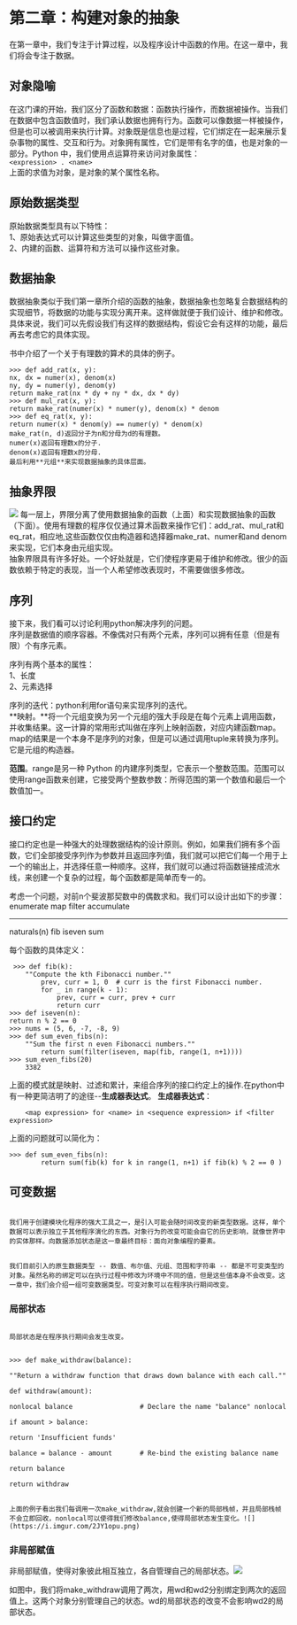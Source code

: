 # 第二章：构建对象的抽象 #
在第一章中，我们专注于计算过程，以及程序设计中函数的作用。在这一章中，我们将会专注于数据。

## 对象隐喻 ##

在这门课的开始，我们区分了函数和数据：函数执行操作，而数据被操作。当我们在数据中包含函数值时，我们承认数据也拥有行为。函数可以像数据一样被操作，但是也可以被调用来执行计算。对象既是信息也是过程，它们绑定在一起来展示复杂事物的属性、交互和行为。对象拥有属性，它们是带有名字的值，也是对象的一部分。Python 中，我们使用点运算符来访问对象属性：  
`<expression> . <name>`  
上面的<expression>求值为对象，<name>是对象的某个属性名称。

## 原始数据类型 ##

原始数据类型具有以下特性：  
1、原始表达式可以计算这些类型的对象，叫做字面值。  
2、内建的函数、运算符和方法可以操作这些对象。

## 数据抽象 ##

数据抽象类似于我们第一章所介绍的函数的抽象，数据抽象也忽略复合数据结构的实现细节，将数据的功能与实现分离开来。这样做就便于我们设计、维护和修改。具体来说，我们可以先假设我们有这样的数据结构，假设它会有这样的功能，最后再去考虑它的具体实现。

书中介绍了一个关于有理数的算术的具体的例子。

    >>> def add_rat(x, y):
    nx, dx = numer(x), denom(x)
    ny, dy = numer(y), denom(y)
    return make_rat(nx * dy + ny * dx, dx * dy)
    >>> def mul_rat(x, y):
    return make_rat(numer(x) * numer(y), denom(x) * denom
    >>> def eq_rat(x, y):
    return numer(x) * denom(y) == numer(y) * denom(x)
    make_rat(n, d)返回分子为n和分母为d的有理数。
    numer(x)返回有理数x的分子.
    denom(x)返回有理数x的分母.
    最后利用**元组**来实现数据抽象的具体层面。

## 抽象界限 ##

![](https://i.imgur.com/H0pk3cR.png)
每一层上，界限分离了使用数据抽象的函数（上面）和实现数据抽象的函数（下面）。使用有理数的程序仅仅通过算术函数来操作它们：add_rat、mul_rat和eq_rat，相应地,这些函数仅仅由构造器和选择器make_rat、numer和and denom来实现，它们本身由元组实现。  
抽象界限具有许多好处。一个好处就是，它们使程序更易于维护和修改。很少的函数依赖于特定的表现，当一个人希望修改表现时，不需要做很多修改。

## 序列 ##
接下来，我们看可以讨论利用python解决序列的问题。  
序列是数据值的顺序容器。不像偶对只有两个元素，序列可以拥有任意（但是有限）个有序元素。

序列有两个基本的属性：  
1、长度  
2、元素选择  

序列的迭代：python利用for语句来实现序列的迭代。  
**映射。**将一个元组变换为另一个元组的强大手段是在每个元素上调用函数，并收集结果。这一计算的常用形式叫做在序列上映射函数，对应内建函数map。map的结果是一个本身不是序列的对象，但是可以通过调用tuple来转换为序列。它是元组的构造器。

**范围**。range是另一种 Python 的内建序列类型，它表示一个整数范围。范围可以使用range函数来创建，它接受两个整数参数：所得范围的第一个数值和最后一个数值加一。


## 接口约定 ##

接口约定也是一种强大的处理数据结构的设计原则。例如，如果我们拥有多个函数，它们全部接受序列作为参数并且返回序列值，我们就可以把它们每一个用于上一个的输出上，并选择任意一种顺序。这样，我们就可以通过将函数链接成流水线，来创建一个复杂的过程，每个函数都是简单而专一的。   

考虑一个问题，对前n个斐波那契数中的偶数求和。我们可以设计出如下的步骤：  
 enumerate     map    filter  accumulate
 -----------    ---    ------  ----------
 naturals(n)    fib    iseven     sum

 每个函数的具体定义：  

     >>> def fib(k):
        ""Compute the kth Fibonacci number.""  
            prev, curr = 1, 0  # curr is the first Fibonacci number.
            for _ in range(k - 1):
                prev, curr = curr, prev + curr
                return curr
    >>> def iseven(n):
    return n % 2 == 0
    >>> nums = (5, 6, -7, -8, 9)
    >>> def sum_even_fibs(n):
        ""Sum the first n even Fibonacci numbers.""
            return sum(filter(iseven, map(fib, range(1, n+1))))
    >>> sum_even_fibs(20)
        3382
上面的模式就是映射、过滤和累计，来组合序列的接口约定上的操作.在python中有一种更简洁明了的途径--**生成器表达式**。
**生成器表达式**：

        <map expression> for <name> in <sequence expression> if <filter expression>

上面的问题就可以简化为：

    >>> def sum_even_fibs(n):
            return sum(fib(k) for k in range(1, n+1) if fib(k) % 2 == 0 )

## 可变数据 ##
                                                                                                                
                                                                                                                我们用于创建模块化程序的强大工具之一，是引入可能会随时间改变的新类型数据。这样，单个数据可以表示独立于其他程序演化的东西。对象行为的改变可能会由它的历史影响，就像世界中的实体那样。向数据添加状态是这一章最终目标：面向对象编程的要素。
                                                                                                                
                                                                                                                我们目前引入的原生数据类型 -- 数值、布尔值、元组、范围和字符串 -- 都是不可变类型的对象。虽然名称的绑定可以在执行过程中修改为环境中不同的值，但是这些值本身不会改变。这一章中，我们会介绍一组可变数据类型。可变对象可以在程序执行期间改变。
                                                                                                                
### 局部状态 ###
                                                                                                                
                                                                                                                局部状态是在程序执行期间会发生改变。
                                                                                                                
                                                                                                                    >>> def make_withdraw(balance):
                                                                                                                            ""Return a withdraw function that draws down balance with each call.""
                                                                                                                                    def withdraw(amount):
                                                                                                                                                nonlocal balance                 # Declare the name "balance" nonlocal
                                                                                                                                                            if amount > balance:
                                                                                                                                                                                return 'Insufficient funds'
                                                                                                                                                                                            balance = balance - amount       # Re-bind the existing balance name
                                                                                                                                                                                                        return balance
                                                                                                                                                                                                                return withdraw

                                                                                                                                                                                                                上面的例子看出我们每调用一次make_withdraw,就会创建一个新的局部栈帧，并且局部栈帧不会立即回收，nonlocal可以使得我们修改balance,使得局部状态发生变化。![](https://i.imgur.com/2JY1opu.png)

### 非局部赋值 ###

非局部赋值，使得对象彼此相互独立，各自管理自己的局部状态。![](https://i.imgur.com/lsE6udM.png)

如图中，我们将make_withdraw调用了两次，用wd和wd2分别绑定到两次的返回值上。这两个对象分别管理自己的状态。wd的局部状态的改变不会影响wd2的局部状态。

